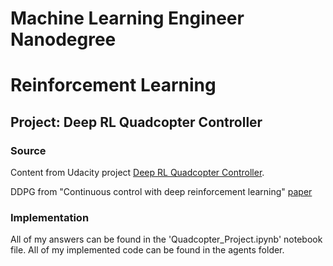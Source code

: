 # Machine Learning Engineer Nanodegree
# Reinforcement Learning
## Project: Deep RL Quadcopter Controller

### Source

Content from Udacity project [Deep RL Quadcopter Controller](https://github.com/udacity/RL-Quadcopter-2).

DDPG from "Continuous control with deep reinforcement learning" [paper](https://arxiv.org/abs/1509.02971)

### Implementation

All of my answers can be found in the 'Quadcopter_Project.ipynb' notebook file. All of my implemented code can be found in the agents folder.
